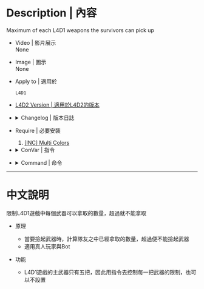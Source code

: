 # Description | 內容
Maximum of each L4D1 weapons the survivors can pick up

* Video | 影片展示
<br/>None

* Image | 圖示
<br/>None

* Apply to | 適用於
    ```
    L4D1
    ```

* [L4D2 Version | 適用於L4D2的版本](https://github.com/fbef0102/Game-Private_Plugin/tree/main/Plugin_%E6%8F%92%E4%BB%B6/Weapons_%E6%AD%A6%E5%99%A8/l4d_weapon_limits)

* <details><summary>Changelog | 版本日誌</summary>

	* v1.0 (2023-6-30)
        * Initial Release
</details>

* Require | 必要安裝
	1. [[INC] Multi Colors](https://github.com/fbef0102/L4D1_2-Plugins/releases/tag/Multi-Colors)

* <details><summary>ConVar | 指令</summary>

	* cfg\sourcemod\l4d1_weapon_limits.cfg
		```php
        // Maximum of autoshotguns the survivors can pick up. [-1:No limit]
        l4d1_weapon_limitsautoshotgun "1"

        // Maximum of hunting rifles the survivors can pick up. [-1:No limit]
        l4d1_weapon_limitshuntingrifle "1"

        // Maximum of pumpshotguns the survivors can pick up. [-1:No limit]
        l4d1_weapon_limitspumpshotgun "4"

        // Maximum of rifles the survivors can pick up. [-1:No limit]
        l4d1_weapon_limitsrifle "1"

        // Maximum of smgs the survivors can pick up. [-1:No limit]
        l4d1_weapon_limitssmg "3"
		```
</details>

* <details><summary>Command | 命令</summary>

	None
</details>

- - - -
# 中文說明
限制L4D1遊戲中每個武器可以拿取的數量，超過就不能拿取

* 原理
    * 當要撿起武器時，計算隊友之中已經拿取的數量，超過便不能撿起武器
    * 適用真人玩家與Bot

* 功能
    * L4D1遊戲的主武器只有五把，因此用指令去控制每一把武器的限制，也可以不設置